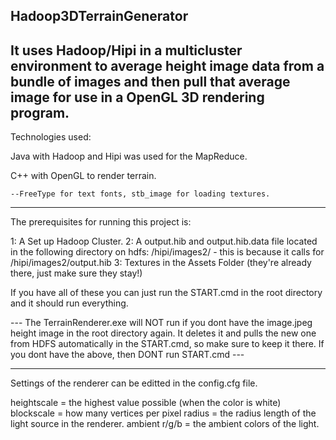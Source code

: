Hadoop3DTerrainGenerator
---------------------------------------------------------------------------------------------
It uses Hadoop/Hipi in a multicluster environment to average height image data from a bundle of images and then pull that average image for use in a OpenGL 3D rendering program.
---------------------------------------------------------------------------------------------

Technologies used: 

Java with Hadoop and Hipi was used for the MapReduce. 

C++ with OpenGL to render terrain. 


	--FreeType for text fonts, stb_image for loading textures.
----------------------------------------------------------------------------------------------

The prerequisites for running this project is:

1: A Set up Hadoop Cluster.
2: A output.hib and output.hib.data file located in the following directory on hdfs: /hipi/images2/
	- this is because it calls for /hipi/images2/output.hib
3: Textures in the Assets Folder (they're already there, just make sure they stay!)

If you have all of these you can just run the START.cmd in the root directory and it should run everything.

--- The TerrainRenderer.exe will NOT run if you dont have the image.jpeg height image in the root directory again. It deletes it and pulls the new one from HDFS automatically in the START.cmd, so make sure to keep it there. If you dont have the above, then DONT run START.cmd ---


----------------------------------------------------------------------------------------------

Settings of the renderer can be editted in the config.cfg file.

heightscale = the highest value possible (when the color is white)
blockscale = how many vertices per pixel
radius = the radius length of the light source in the renderer.
ambient r/g/b = the ambient colors of the light. 
